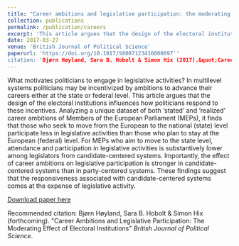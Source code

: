 ```yaml
---
title: "Career ambitions and legislative participation: the moderating effect of electoral institutions"
collection: publications
permalink: /publication/careers
excerpt: 'This article argues that the design of the electoral institutions influences how politicians respond to career incentives.'
date: 2017-03-27
venue: 'British Journal of Political Science'
paperurl: 'https://doi.org/10.1017/S0007123416000697''
citation: 'Bjørn Høyland, Sara B. Hobolt & Simon Hix (2017).&quot;Career Ambitions and Legislative Participation: The Moderating Effect of Electoral Institutions .&quot;<i>British Journal of Political Science</i>. online version'
---
```

What motivates politicians to engage in legislative activities? In multilevel systems politicians may be incentivized by ambitions to advance their careers either at the state or federal level. This article argues that the design of the electoral institutions influences how politicians respond to these incentives. Analyzing a unique dataset of both ‘stated’ and ‘realized’ career ambitions of Members of the European Parliament (MEPs), it finds that those who seek to move from the European to the national (state) level participate less in legislative activities than those who plan to stay at the European (federal) level. For MEPs who aim to move to the state level, attendance and participation in legislative activities is substantively lower among legislators from candidate-centered systems. Importantly, the effect of career ambitions on legislative participation is stronger in candidate-centered systems than in party-centered systems. These findings suggest that the responsiveness associated with candidate-centered systems comes at the expense of legislative activity.

[Download paper here](https://www.cambridge.org/core/journals/british-journal-of-political-science/article/career-ambitions-and-legislative-participation-the-moderating-effect-of-electoral-institutions/98DE2D21AAB41BADF9BB4F4F3CC89B93/share/7e337b67a921f624be40bf6a654e1af028b86121)

Recommended citation: Bjørn Høyland, Sara B. Hobolt & Simon Hix
(forthcoming). "Career Ambitions and Legislative Participation: The
Moderating Effect of Electoral Institutions" <i>British Journal of
Political Science</i>.

